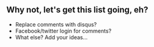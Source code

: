 ## Why not, let's get this list going, eh?

* Replace comments with disqus?
* Facebook/twitter login for comments?
* What else? Add your ideas...